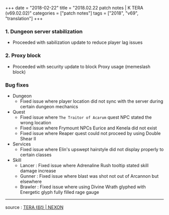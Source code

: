 +++
date = "2018-02-22"
title = "2018.02.22 patch notes | K TERA (v69.02.02)"
categories = ["patch notes"]
tags = ["2018", "v69", "translation"]
+++

### 1. Dungeon server stabilization
- Proceeded with sabilization update to reduce player lag issues

### 2. Proxy block
- Proceeded with security update to block Proxy usage (memeslash block)

### Bug fixes
- Dungeon
  - Fixed issue where player location did not sync with the server during certain dungeon mechanics
- Quest
  - Fixed issue where `The Traitor of Acarum` quest NPC stated the wrong location
  - Fixed issue where Frymount NPCs Eurice and Kenela did not exist
  - Fixed issue where Reaper quest could not proceed by using Double Shear II
- Services
  - Fixed issue where Elin's upswept hairstyle did not display properly to certain classes
- Skill
  - Lancer : Fixed issue where Adrenaline Rush tooltip stated skill damage increase
  - Gunner : Fixed issue where blast was shot not out of Arcannon but elsewhere
  - Brawler : Fixed issue where using Divine Wrath glyphed with Energetic glyph fully filled rage gauge

----

source : [TERA 테라 | NEXON](http://tera.nexon.com/news/update/view.aspx?n4articlesn=320)
